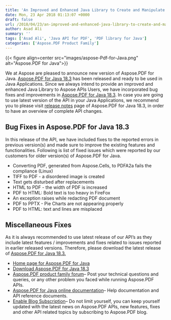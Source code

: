 ```yaml
---
title: 'An Improved and Enhanced Java Library to Create and Manipulate PDF Documents'
date: Mon, 23 Apr 2018 01:13:07 +0000
draft: false
url: /2018/04/23/an-improved-and-enhanced-java-library-to-create-and-manipulate-pdf-documents/
author: Asad Ali
summary: ''
tags: ['Asad Ali', 'Java API for PDF', 'PDF library for Java']
categories: ['Aspose.PDF Product Family']
---
```




{{< figure align=center src="images/aspose-Pdf-for-Java.png" alt="Aspose.PDF for Java">}}


We at Aspose are pleased to announce new version of Aspose.PDF for Java. [Aspose.PDF for Java 18.3][1] has been released and ready to be used in Java Applications. Since we always intend to provide an improved and enhanced Java Library to Aspose APIs Users, we have incorporated bug fixes and improvements in [Aspose.PDF for Java 18.3][2]. In case you are going to use latest version of the API in your Java Applications, we recommend you to please visit [release notes][3] page of Aspose.PDF for Java 18.3, in order to have an overview of complete API changes.

## Bug Fixes in Aspose.PDF for Java 18.3

In this release of the API, we have included fixes to the reported errors in previous version(s) and made sure to improve the existing features and functionalities. Following is list of fixed issues which were reported by our customers for older version(s) of Aspose.PDF for Java.

*   Converting PDF, generated from Aspose.Cells, to PDFA2a fails the compliance (Linux)
*   TIFF to PDF - a disordered image is created
*   Text gets disturbed after replacements
*   HTML to PDF - the width of PDF is increased
*   PDF to HTML: Bold text is too heavy in FireFox
*   An exception raises while redacting PDF document
*   PDF to PPTX - Pie Charts are not appearing properly
*   PDF to HTML: text and lines are misplaced

## Miscellaneous Fixes

As it is always recommended to use latest release of our API’s as they include latest features / improvements and fixes related to issues reported in earlier released versions. Therefore, please download the latest release of [Aspose.PDF for Java 18.3.][4]

*   [Home page for Aspose.PDF for Java][5]
*   [Download Aspose.PDF for Java 18.3][6]
*   [Aspose.PDF product family forum][7]– Post your technical questions and queries, or any other problem you faced while running Aspose.PDF APIs.
*   [Aspose.PDF for Java online documentation][8]– Help documentation and API reference documents.
*   [Enable Blog Subscription][9]– Do not limit yourself, you can keep yourself updated with the latest news on Aspose.PDF APIs, new features, fixes and other API related topics by subscribing to Aspose.PDF blog.




[1]: https://artifact.aspose.com/webapp/#/artifacts/browse/tree/General/repo/com/aspose/aspose-pdf/18.3
[2]: https://artifact.aspose.com/webapp/#/artifacts/browse/tree/General/repo/com/aspose/aspose-pdf/18.3
[3]: https://docs.aspose.com/display/pdfjava/Aspose.PDF+for+Java+18.3+Release+Notes
[4]: https://artifact.aspose.com/webapp/#/artifacts/browse/tree/General/repo/com/aspose/aspose-pdf/18.3
[5]: https://products.aspose.com/pdf/java
[6]: https://artifact.aspose.com/webapp/#/artifacts/browse/tree/General/repo/com/aspose/aspose-pdf/18.3
[7]: https://forum.aspose.com/c/pdf
[8]: https://docs.aspose.com/display/pdfjava/Home
[9]: https://blog.aspose.com/category/aspose-products/aspose-pdf-product-family/




